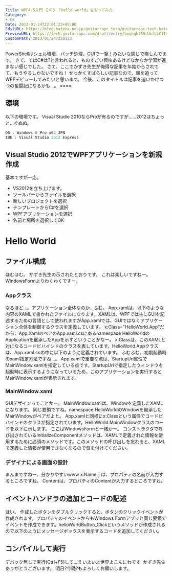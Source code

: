 ```yaml
---
Title: WPF4.5入門 その3 「Hello world」をやってみた
Category:
- C#
Date: 2013-01-24T22:01:23+09:00
EditURL: https://blog.hatena.ne.jp/guitarrapc_tech/guitarrapc-tech.hatenablog.com/atom/entry/6802418398340377022
PreviewURL: https://tech.guitarrapc.com/draft/entry/beqhqhtR5rUxfLLC1I3ZVUu2Hd8
CustomPath: 2013/01/24/220123
---
```


<!--
Date: 2013-01-24T22:01:23+09:00
URL: https://tech.guitarrapc.com/entry/2013/01/24/220123
-->

PowerShellはシェル環境、バッチ処理、CUIで一撃！みたいな感じで楽しんでます。 さて、ではC#は?と言われると、ものすごい興味あるけどなかなか学習が進まない感じでした。 さて、ここでかずき先生が俺得な記事を年始からされてて、もうやるしかないですね！ せっかくすばらしい記事なので、順を追ってWPFデビューしてみたいと思います。 今後、このタイトルは記事を追いかけつつの奮闘記になるかも…。 ====
## 環境
以下の環境です。 Visual Studio 2010ならProが有るのですが……2012はちょっと…ぐぬぬ。

```ps1
OS : Windows 8 Pro x64 JPN
IDE : Visual Studio 2012 Express
```

## Visual Studio 2012でWPFアプリケーションを新規作成
基本ですが一応。

- VS2012を立ち上げます。
- ツールバーからファイルを選択
- 新しいプロジェクトを選択
- テンプレートからC#を選択
- WPFアプリケーションを選択
- 名前と場所を選択してOK


# Hello World
## ファイル構成
ほむほむ。 かずき先生の示されたとおりです。 これは楽しいですねー。WindowsFormよりわくわくですー。
### Appクラス
なるほど…。アプリケーション全体なのか…ふむ。
App.xamlは、以下のような内容のXAMLで書かれたファイルになります。XAMLは、WPFでは主にGUIを記述するための言語として使われますがApp.xamlでは、GUIではなくアプリケーション全体を制御するクラスを定義しています。
x:Class="HelloWorld.App"だから、App.XamlのペアのApp.xaml.csにあるnamespace HelloWorldのApplicationを継承したAppを示すということかなー。
x:Classは、このXAMLと対になるコードビハインドのクラスを表しています。HelloWorld.Appクラスは、App.xaml.csの中に以下のように定義されています。
ふむふむ。初期起動時のxaml指定方法ですね…。
App.xamlで重要な点は、StartupUri属性でMainWindow.xamlを指定している点です。StartupUriで指定したウィンドウを起動時に表示するようになっているため、このアプリケーションを実行するとMainWindow.xamlが表示されます。
### MainWindow.xaml
GUIデザインってことかー。
MainWindow.xamlは、Windowを定義したXAMLになります。
同じ要領ですね。namespace HelloWorldのWindowを継承したMainWindowがペアだよと。
App.xamlと同様にx:Classという属性でコードビハインドのクラスが指定されています。HelloWorld.MainWindowクラスのコードを以下に示します。
ここはWindowsFormと一緒かー。
コンストラクタで呼び出されているInitializeComponentメソッドは、XAMLで定義された情報を使用するために必須のメソッドです。このメソッドの呼び出しを忘れると、XAMLで定義した情報が使用できなくなるので気を付けてください。
### デザイナによる画面の設計
まんまですねー、分かりやすいwww x:Nameｊは、プロパティの名前が入力するところですね。 Contentは、プロパティのContentが入力するところですね。
## イベントハンドラの追加とコードの記述
はい。
作成したボタンをダブルクリックすると、ボタンのクリックイベントが作成されます。プロパティのイベントからもWindows Formアプリと同じ要領でイベントを作成できます。helloWorldButton_Clickというメソッドが作成されるので以下のようにメッセージボックスを表示するコードを追加してください。
## コンパイルして実行
デバック無しで実行(Ctrl+F5)して…!!! いよいよ世界よこんにわです
 かずき先生ありがとうございます。 明日?今晩?もよろしくお願いします。
